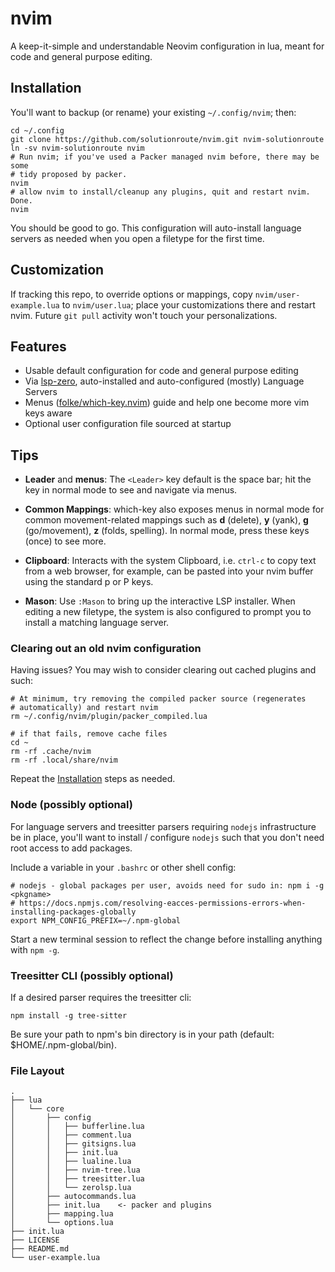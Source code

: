 # nvim

A keep-it-simple and understandable Neovim configuration in lua, meant for code
and general purpose editing.

## Installation

You'll want to backup (or rename) your existing `~/.config/nvim`; then:

    cd ~/.config
    git clone https://github.com/solutionroute/nvim.git nvim-solutionroute
    ln -sv nvim-solutionroute nvim
    # Run nvim; if you've used a Packer managed nvim before, there may be some
    # tidy proposed by packer.
    nvim 
    # allow nvim to install/cleanup any plugins, quit and restart nvim. Done.
    nvim

You should be good to go. This configuration will auto-install language servers
as needed when you open a filetype for the first time.

## Customization

If tracking this repo, to override options or mappings,  copy
`nvim/user-example.lua` to `nvim/user.lua`; place your customizations there and
restart nvim. Future `git pull` activity won't touch your personalizations.

## Features

- Usable default configuration for code and general purpose editing
- Via [lsp-zero](https://github.com/VonHeikemen/lsp-zero.nvim), auto-installed
  and auto-configured (mostly) Language Servers 
- Menus ([folke/which-key.nvim](https://github.com/folke/which-key.nvim)) guide
  and help one become more vim keys aware
- Optional user configuration file sourced at startup

## Tips

- **Leader** and **menus**: The `<Leader>` key default is the space bar; hit
  the <Leader> key in normal mode to see and navigate via menus.

- **Common Mappings**: which-key also exposes menus in normal mode for common
  movement-related mappings such as **d** (delete), **y** (yank), **g**
  (go/movement), **z** (folds, spelling). In normal mode, press these keys
  (once) to see more.

- **Clipboard**: Interacts with the system Clipboard, i.e. `ctrl-c` to copy
  text from a web browser, for example, can be pasted into your nvim buffer
  using the standard p or P keys.

- **Mason**: Use `:Mason` to bring up the interactive LSP installer. When
  editing a new filetype, the system is also configured to prompt you to
  install a matching language server.

### Clearing out an old nvim configuration

Having issues? You may wish to consider clearing out cached plugins and such:

    # At minimum, try removing the compiled packer source (regenerates
    # automatically) and restart nvim
    rm ~/.config/nvim/plugin/packer_compiled.lua

    # if that fails, remove cache files
    cd ~
    rm -rf .cache/nvim
    rm -rf .local/share/nvim

Repeat the [Installation](#Installation) steps as needed.

### Node (possibly optional)

For language servers and treesitter parsers requiring `nodejs` infrastructure
be in place, you'll want to install / configure `nodejs` such that you don't
need root access to add packages.

Include a variable in your `.bashrc` or other shell config:

    # nodejs - global packages per user, avoids need for sudo in: npm i -g <pkgname>
    # https://docs.npmjs.com/resolving-eacces-permissions-errors-when-installing-packages-globally
    export NPM_CONFIG_PREFIX=~/.npm-global

Start a new terminal session to reflect the change before installing anything with `npm -g`.

### Treesitter CLI (possibly optional)

If a desired parser requires the treesitter cli:

    npm install -g tree-sitter

Be sure your path to npm's bin directory is in your path (default:
$HOME/.npm-global/bin).

### File Layout
    .
    ├── lua
    │   └── core
    │       ├── config
    │       │   ├── bufferline.lua
    │       │   ├── comment.lua
    │       │   ├── gitsigns.lua
    │       │   ├── init.lua
    │       │   ├── lualine.lua
    │       │   ├── nvim-tree.lua
    │       │   ├── treesitter.lua
    │       │   └── zerolsp.lua
    │       ├── autocommands.lua
    │       ├── init.lua    <- packer and plugins
    │       ├── mapping.lua
    │       └── options.lua
    ├── init.lua
    ├── LICENSE
    ├── README.md
    └── user-example.lua

